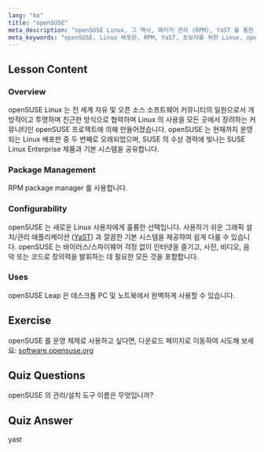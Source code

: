 ```yaml
---
lang: "ko"
title: "openSUSE"
meta_description: "openSUSE Linux, 그 역사, 패키지 관리 (RPM), YaST 를 통한 구성 가능성에 대해 알아보세요. openSUSE 가 초보자에게 좋은 이유를 알아보세요."
meta_keywords: "openSUSE, Linux 배포판, RPM, YaST, 초보자를 위한 Linux, openSUSE 튜토리얼, Linux 가이드"
---
```


## Lesson Content

### Overview

openSUSE Linux 는 전 세계 자유 및 오픈 소스 소프트웨어 커뮤니티의 일원으로서 개방적이고 투명하며 친근한 방식으로 협력하며 Linux 의 사용을 모든 곳에서 장려하는 커뮤니티인 openSUSE 프로젝트에 의해 만들어졌습니다. openSUSE 는 현재까지 운영되는 Linux 배포판 중 두 번째로 오래되었으며, SUSE 의 수상 경력에 빛나는 SUSE Linux Enterprise 제품과 기본 시스템을 공유합니다.

### Package Management

RPM package manager 를 사용합니다.

### Configurability

openSUSE 는 새로운 Linux 사용자에게 훌륭한 선택입니다. 사용하기 쉬운 그래픽 설치/관리 애플리케이션 ([YaST](http://yast.github.io/)) 과 깔끔한 기본 시스템을 제공하여 쉽게 다룰 수 있습니다. openSUSE 는 바이러스/스파이웨어 걱정 없이 인터넷을 즐기고, 사진, 비디오, 음악 또는 코드로 창의력을 발휘하는 데 필요한 모든 것을 포함합니다.

### Uses

openSUSE Leap 은 데스크톱 PC 및 노트북에서 완벽하게 사용할 수 있습니다.

## Exercise

openSUSE 를 운영 체제로 사용하고 싶다면, 다운로드 페이지로 이동하여 시도해 보세요: [software.opensuse.org](https://software.opensuse.org/)

## Quiz Questions

openSUSE 의 관리/설치 도구 이름은 무엇입니까?

## Quiz Answer

yast
